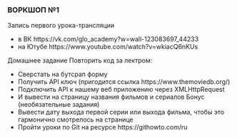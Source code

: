 <h3>ВОРКШОП №1</h3>
<p>Запись первого урока-трансляции</p>
<ul>
  <li>в ВК https://vk.com/glo_academy?w=wall-123083697_44233</li>
  <li>на Ютубе https://www.youtube.com/watch?v=wkiacQ6nKUs</li>
</ul>

<p>Домашнее задание Повторить код за лектром: </p>

<ul>
  <li>Сверстать на бутсрап форму</li>
  <li>Получить API ключ (пригодится ссылка https://www.themoviedb.org/)</li>
  <li>Подключить API к нашему веб приложению через XMLHttpRequest
</li>
  <li>И вывести на страницу названия фильмов и сериалов Бонус (необязательные задания)
</li>
  <li>Вывести дату выхода первой серии или выхода фильма, чтобы это гармонично смотрелось на странице
</li>
  <li>Пройти уроки по Git на ресурсе https://githowto.com/ru</li>
</ul>
